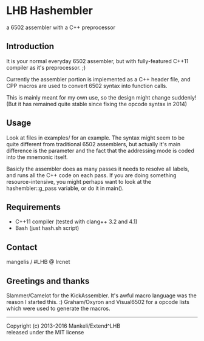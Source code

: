 LHB Hashembler
==============
a 6502 assembler with a C++ preprocessor

Introduction
------------

It is your normal everyday 6502 assembler, but with fully-featured C++11
compiler as it's preprocessor. ;)

Currently the assembler portion is implemented as a C++ header file,
and CPP macros are used to convert 6502 syntax into function calls.

This is mainly meant for my own use, so the design might change suddenly!
(But it has remained quite stable since fixing the opcode syntax in 2014)


Usage
-----
Look at files in examples/ for an example.
The syntax might seem to be quite different from traditional 6502 assemblers, but
actually it's main difference is the parameter and the fact that the addressing mode
is coded into the mnemonic itself.

Basicly the assembler does as many passes it needs to resolve all labels,
and runs all the C++ code on each pass. If you are doing something resource-intensive,
you might perhaps want to look at the hashembler::g_pass variable, or
do it in main().


Requirements
------------

 - C++11 compiler (tested with clang++ 3.2 and 4.1)
 - Bash (just hash.sh script)

Contact
------------
mangelis / #LHB @ Ircnet

Greetings and thanks
------------
Slammer/Camelot for the KickAssembler. It's awful macro language was the reason I started this. :)
Graham/Oxyron and Visual6502 for a opcode lists which were used to generate the macros.

-----

Copyright (c) 2013-2016 Mankeli/Extend^LHB    
released under the MIT license

